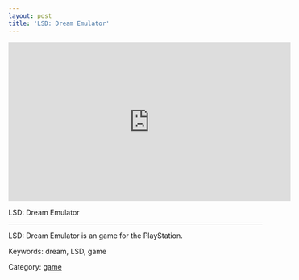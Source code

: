 ```yaml
---
layout: post
title: 'LSD: Dream Emulator'
---
```



<div class="tanasinn_contents"><div style="text-align: center;">
<iframe width="560" height="315" src="https://www.youtube.com/embed/xPfYMFRe4sI" frameborder="0" allow="accelerometer; autoplay; encrypted-media; gyroscope; picture-in-picture" allowfullscreen></iframe>
</div></div>


LSD: Dream Emulator

---

LSD: Dream Emulator is an game for the PlayStation.

Keywords: dream, LSD, game

Category: [game](/lists/game_list.html)

